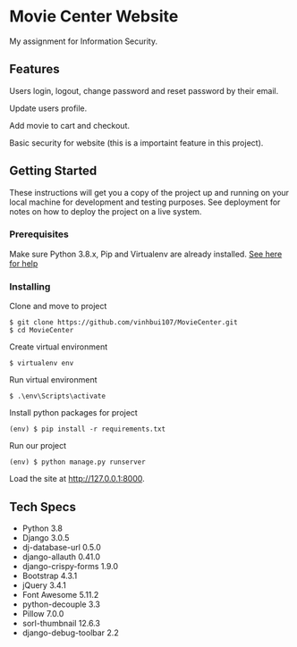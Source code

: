 # Movie Center Website

My assignment for Information Security.

## Features

Users login, logout, change password and reset password by their email.

Update users profile.

Add movie to cart and checkout.

Basic security for website (this is a importaint feature in this project).

## Getting Started

These instructions will get you a copy of the project up and running on your local machine for development and testing purposes. See deployment for notes on how to deploy the project on a live system.

### Prerequisites

Make sure Python 3.8.x, Pip and Virtualenv are already installed. [See here for help](https://programwithus.com/learn-to-code/Pip-and-virtualenv-on-Windows/)

### Installing

Clone and move to project

```
$ git clone https://github.com/vinhbui107/MovieCenter.git
$ cd MovieCenter
```

Create virtual environment

```
$ virtualenv env
```

Run virtual environment

```
$ .\env\Scripts\activate
```

Install python packages for project

```
(env) $ pip install -r requirements.txt
```

Run our project

```
(env) $ python manage.py runserver
```

Load the site at http://127.0.0.1:8000.

## Tech Specs

* Python 3.8
* Django 3.0.5
* dj-database-url 0.5.0
* django-allauth 0.41.0
* django-crispy-forms 1.9.0
* Bootstrap 4.3.1
* jQuery 3.4.1
* Font Awesome 5.11.2
* python-decouple 3.3
* Pillow 7.0.0
* sorl-thumbnail 12.6.3
* django-debug-toolbar 2.2

